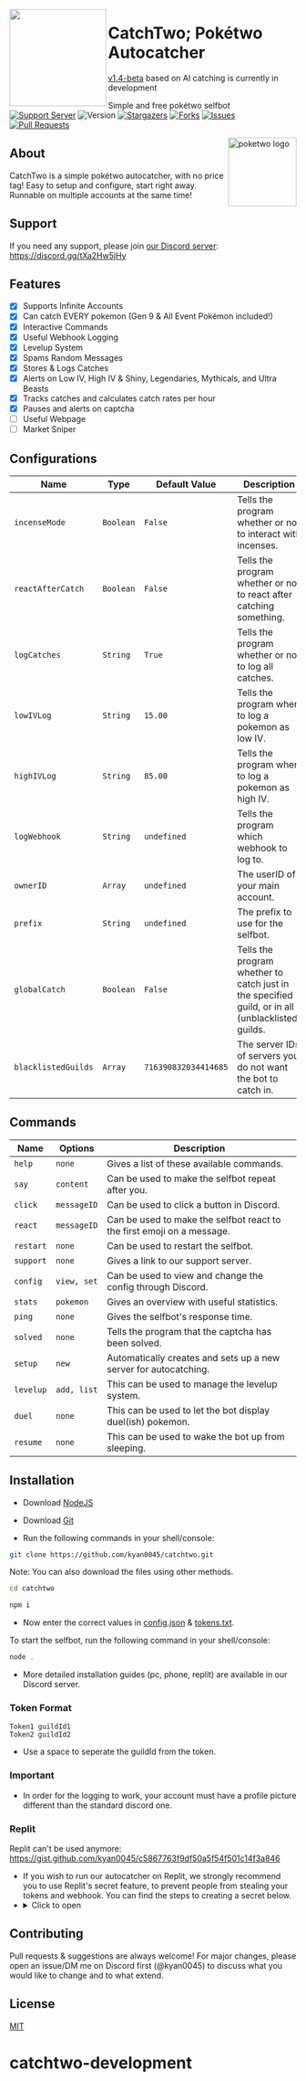 <meta name="description" content="This AutoCatcher was designed to automatically catch Pokemon spawned on Discord by Poketwo bot. It also offers other utility functions to automate features to make you rich in Poketwo. Apart from autocatching, the bot extends its features to easy customization with easy setup."/>

<meta name="keywords" content="Poketwo, Poketwo AutoCatcher, Poketwo Hack, poketwo selfbot, Poketwo vote, poketwo discord bot, poketwo bot, premium, poketwo commands, Safe autocatcher, catch pokemon, poketwo-hack, poketwo-autocatcher, youtube, poketwo free, poketwo paid, mass trade, github, mass-release, auto-vote, accurate,poketwo official server, poketwo auto catcher, poketwo helper bot, poketwo hack, poketwo rich, poketwo cheat, download,poketwo coins, poketwo shiny, online, how-to-get-rich-in-poketwo , kyan, Fuzzy, AI, Poketwo , latest, 2021, working, 2022"/>

<meta name="author" content="kyan0045"/>
<meta name="url" content="https://github.com/kyan0045/CatchTwo" />
<meta name="og:title" content="CatchTwo; Pokétwo Autocatcher"/>
<meta name="google-site-verification" content="premium best" />
<meta name="og:url" content="https://github.com/kyan0045/CatchTwo" />
<meta name="og:image" content="https://i.imgur.com/85PNo2N.png" />
<meta name="og:description" content="Simplest automation autocatcher and Hack for Poketwo with Market Commands and Poketwo Guide and it is Best and Poketwo command with automation. This bot or selfbot automatically catches Pokemon known as Autocatch on Discord. Several other Features to Easily Get Rich in Poketwo."/>

<!-- Header Top img  -->
<img src="https://media.discordapp.net/attachments/1033334586966552666/1054896887842488422/image.png" lt="poketwo autocatcher logo" align="left" height="170"><h1>CatchTwo; Pokétwo Autocatcher</h1>
[v1.4-beta](https://github.com/kyan0045/CatchTwo/tree/v1.4) based on AI catching is currently in development

Simple and free pokétwo selfbot</br>
[![Support Server](https://img.shields.io/badge/Support_Server-000?style=for-the-badge&logo=&color=informational)](https://discord.gg/tXa2Hw5jHy)
![Version](https://img.shields.io/badge/Version-1.3.8-000?style=for-the-badge&logo=&color=informational)
[![Stargazers](https://img.shields.io/github/stars/kyan0045/CatchTwo?style=for-the-badge&logo=&color=blue)](https://github.com/kyan0045/CatchTwo/stargazers)
[![Forks](https://img.shields.io/github/forks/kyan0045/CatchTwo?style=for-the-badge&logo=&color=blue)](https://github.com/kyan0045/CatchTwo/network/members)
[![Issues](https://img.shields.io/github/issues/kyan0045/CatchTwo?style=for-the-badge&logo=&color=informational)](https://github.com/kyan0045/CatchTwo/issues)
[![Pull Requests](https://img.shields.io/github/issues-pr/kyan0045/CatchTwo?style=for-the-badge&logo=&color=informational)](https://github.com/kyan0045/CatchTwo/pulls)



<img src="https://poketwo.net/_next/image?url=%2Fassets%2Flogo.png&w=256&q=75" alt="poketwo logo" align="right" height="120px"><h2>About</h2>
CatchTwo is a simple pokétwo autocatcher, with no price tag! Easy to setup and configure, start right away. Runnable on multiple accounts at the same time!

<h2 align="left">Support</h2>

If you need any support, please join [our Discord server](https://discord.gg/tXa2Hw5jHy): https://discord.gg/tXa2Hw5jHy

<h2 align="left">Features</h2>

* [x] Supports Infinite Accounts </br>
* [x] Can catch EVERY pokemon (Gen 9 & All Event Pokémon included!) </br>
* [x] Interactive Commands </br>
* [x] Useful Webhook Logging </br>
* [x] Levelup System </br>
* [x] Spams Random Messages </br>
* [x] Stores & Logs Catches </br>
* [x] Alerts on Low IV, High IV & Shiny, Legendaries, Mythicals, and Ultra Beasts</br>
* [x] Tracks catches and calculates catch rates per hour </br>
* [x] Pauses and alerts on captcha </br>
* [ ] Useful Webpage </br>
* [ ] Market Sniper </br>

<h2 align="left">Configurations</h2>


| Name  | Type | Default Value | Description |
| ------------- | ------------- | ------------- | ------------- |
| ```incenseMode```  | ```Boolean``` | ```False```  | Tells the program whether or not to interact with incenses. |
| ```reactAfterCatch```  | ```Boolean``` | ```False```  | Tells the program whether or not to react after catching something. |
| ```logCatches```  | ```String``` | ```True```  | Tells the program whether or not to log all catches. |
| ```lowIVLog```  | ```String``` | ```15.00```  | Tells the program when to log a pokemon as low IV. |
| ```highIVLog```  | ```String``` | ```85.00```  | Tells the program when to log a pokemon as high IV. |
| ```logWebhook```  | ```String``` | ```undefined```  | Tells the program which webhook to log to. |
| ```ownerID```  | ```Array``` | ```undefined```  | The userID of your main account. |
| ```prefix```  | ```String``` | ```undefined```  | The prefix to use for the selfbot. |
| ```globalCatch```  | ```Boolean``` | ```False```  | Tells the program whether to catch just in the specified guild, or in all (unblacklisted) guilds. |
| ```blacklistedGuilds```  | ```Array``` | ```716390832034414685```  | The server IDs of servers you do not want the bot to catch in. |

<h2 align="left">Commands</h2>

| Name  | Options | Description |
| ------------- | ------------- | ------------- |
| ```help```  | ```none```  | Gives a list of these available commands. |
| ```say```  | ```content``` | Can be used to make the selfbot repeat after you. |
| ```click```  | ```messageID``` | Can be used to click a button in Discord. |
| ```react```  | ```messageID``` | Can be used to make the selfbot react to the first emoji on a message. |
| ```restart```  | ```none``` | Can be used to restart the selfbot. |
| ```support```  | ```none``` | Gives a link to our support server. |
| ```config```  | ```view, set```  | Can be used to view and change the config through Discord. |
| ```stats```  | ```pokemon``` | Gives an overview with useful statistics. |
| ```ping```  | ```none``` | Gives the selfbot's response time. |
| ```solved```  | ```none``` | Tells the program that the captcha has been solved. |
| ```setup```  | ```new``` | Automatically creates and sets up a new server for autocatching. |
| ```levelup```  | ```add, list``` | This can be used to manage the levelup system. |
| ```duel```  | ```none``` | This can be used to let the bot display duel(ish) pokemon. |
| ```resume```  | ```none``` | This can be used to wake the bot up from sleeping. |


## Installation

- Download [NodeJS](https://nodejs.org/en/download)
- Download [Git](https://git-scm.com/downloads)
  
- Run the following commands in your shell/console:

```bash
git clone https://github.com/kyan0045/catchtwo.git
```
Note: You can also download the files using other methods.

```bash
cd catchtwo
```

```bash
npm i
```
- Now enter the correct values in [config.json](./config.json) & [tokens.txt](./tokens.txt).

To start the selfbot, run the following command in your shell/console:
```javascript
node .
```

- More detailed installation guides (pc, phone, replit) are available in our Discord server.

### Token Format
```
Token1 guildId1
Token2 guildId2
``` 
- Use a space to seperate the guildId from the token.

### Important

* In order for the logging to work, your account must have a profile picture different than the standard discord one.

### Replit
Replit can't be used anymore: https://gist.github.com/kyan0045/c5867763f9df50a5f54f501c14f3a846

* If you wish to run our autocatcher on Replit, we strongly recommend you to use Replit's secret feature, to prevent people from stealing your tokens and webhook. You can find the steps to creating a secret below.
* <details><summary>Click to open</summary>
  1. Open your CatchTwo repl, and look for the "Secrets" tool. </br>
  <img src="https://media.discordapp.net/attachments/1031166956541333675/1134430854421151744/Opera_Snapshot_2023-07-28_122147_replit.com.png">
  </br>
  2. Click the secret tool, go to the new window, and click "New Secret".
  <img src="https://media.discordapp.net/attachments/1031166956541333675/1134432967180169256/Opera_Snapshot_2023-07-28_122438_replit.com.png?width=972&height=551">
  3. Create a secret called "TOKENS", put your tokens and guildId's in, and click "Save"
  <img src="https://media.discordapp.net/attachments/1031166956541333675/1134432967465377792/Opera_Snapshot_2023-07-28_122640_replit.com.png?width=1039&height=149">
  4. Create a secret called "CONFIG", put your config in, and click "Save"
  <img src="https://media.discordapp.net/attachments/1031166956541333675/1134432994149548072/Opera_Snapshot_2023-07-28_122751_replit.com.png?width=1039&height=171">
  And... you're done!
</details>

## Contributing
Pull requests & suggestions are always welcome! For major changes, please open an issue/DM me on Discord first (@kyan0045) to discuss what you would like to change and to what extend.

## License
[MIT](https://choosealicense.com/licenses/mit/)

# catchtwo-development
